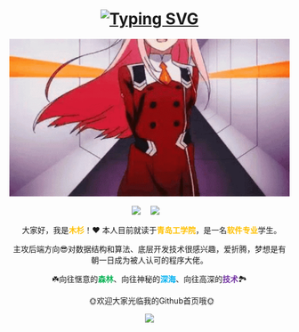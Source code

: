 
<h1 align="center">
<a href="https://git.io/typing-svg"><img src="https://readme-typing-svg.herokuapp.com?font=Fira+Code&weight=500&size=30&pause=1000&center=true&width=435&lines=%F0%9F%A6%84Hi%EF%BC%8CI'm+MuShan!" alt="Typing SVG" /></a>
</h1>

<p align="center"><img width="555" src="./gif/alinarin.gif" /></p>

<div align="center">
  <a href="https://blog.mushan.xyz"><img src="https://img.shields.io/badge/Website-博客-blue" /></a>&emsp;
  <a href="https://blog.csdn.net/MuShan_bit"><img src="https://img.shields.io/badge/CSDN-论坛-c32136" /></a>&emsp;
</div>
<center>
<p>&nbsp;&nbsp;大家好，我是<strong style="color:#ffc000;">木杉</strong>！❤️ 本人目前就读于<strong style="color:#ffc000;">青岛工学院</strong>，是一名<strong style="color:#ffc000;">软件专业</strong>学生。</p>
<p>主攻后端方向😎对数据结构和算法、底层开发技术很感兴趣，爱折腾，梦想是有朝一日成为被人认可的程序大佬。</p>
<p>☘️向往惬意的<strong style="color:#00b050;">森林</strong>、向往神秘的<strong style="color:#00b0f0;">深海</strong>、向往高深的<strong style="color:#7030a0;">技术</strong>🏞️</p>
<p>&nbsp;&nbsp;🌞欢迎大家光临我的Github首页哦🌞</p>
</center>


<p align="center">
 <img height="160px" src="https://github-readme-stats-git-masterrstaa-rickstaa.vercel.app/api?username=MuShan-bit&count_private=true&show_icons=true&theme=nord&hide_border=false&bg_color=1e1e2e&text_color=cdd6f4&icon_color=cba6f7&title_color=94e2d5" style="color:gray;cursor:pointer;pointer-events:none;"> 
</p>
